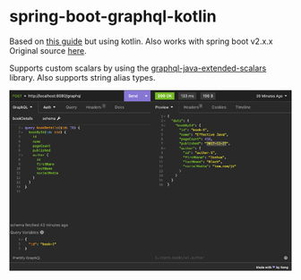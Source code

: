 # spring-boot-graphql-kotlin
Based on [this guide](https://spring.io/guides/gs/graphql-server/) but using kotlin. Also works with spring boot v2.x.x
Original source [here](https://github.com/spring-guides/gs-graphql-server/tree/main/complete).

Supports custom scalars by using the [graphql-java-extended-scalars](https://github.com/graphql-java/graphql-java-extended-scalars) library. Also supports string alias types.

![img.png](img.png)
